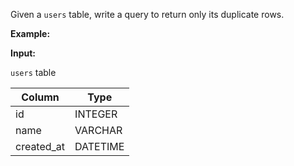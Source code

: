 ﻿
Given a  `users`  table, write a query to return only its duplicate rows.

**Example:**

**Input:**

`users`  table


|   Column   |   Type   |
|------------|----------|
| id         | INTEGER  |
| name       | VARCHAR  |
| created_at | DATETIME |


